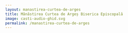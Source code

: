 ```yaml
---
layout: manastirea-curtea-de-arges
title: Mănăstirea Curtea de Argeș Biserica Episcopală
image: casti-audio-ghid.svg
permalink: /manastirea-curtea-de-arges
---
```


